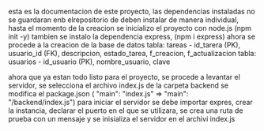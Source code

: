 esta es la documentacion de este proyecto, las dependencias instaladas no se guardaran enb elrepositorio de deben instalar de manera individual, hasta el momento de la creacion se inicializo el proyecto con node.js (npm init -y) 
tambien se instalo la dependencia express, (npm i express)
ahora se procede a la creacion de la base de datos
tabla: tareas - id_tarera (PK), usuario_id (FK), descripcion, estado_tarea, f_creacion, f_actualizacion
tabla: usuarios - id_usuario (PK), nombre_usuario, clave

ahora que ya estan todo listo para el proyecto, se procede a levantar el servidor, se selecciona el archivo index.js de la carpeta backend
se modifica el package.json ( "main": "index.js"  =>  "main": "/backend/index.js")
para iniciar el servidor se debe importar expres, crear la instancia, declarar el puerto en el que se utilizara, se crea una ruta de prueba con un mensaje y se inisializa el servidor en el archivi index.js